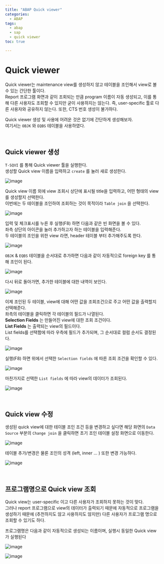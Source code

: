 ```yaml
---
title: "ABAP Quick viewer"
categories: 
  - ABAP
tags:
  - abap
  - sap
  - quick viewer
toc: true

---
```


# Quick viewer

Quick viewer는 maintenance view를 생성하지 않고 테이블을 조인해서 view로 볼 수 있는 간단한 툴이다. <br> Report 프로그램 화면과 같이 조회되는 만큼 program 이름이 자동 생성되고, 이를 통해 다른 사용자도 조회할 수 있지만 굳이 사용하지는 않는다.  즉, user-specific 툴로 다른 사용자와 공유하지 않는다. 또한, CTS 번호 생성이 불가하다. 

Quick viewer 생성 및 사용에 어려운 것은 없기에 간단하게 생성해보자. <br>여기서는 `OBJK` 와 `EQBS` 테이블을 사용하였다.

<BR>

## Quick viewer 생성

`T-SQVI` 를 통해 Quick viewer 툴을 실행한다. <br>생성할 Quick view 이름을 입력하고 `create` 를 눌러 새로 생성한다. 

![image](https://user-images.githubusercontent.com/58674365/123755244-ab27d180-d8f6-11eb-9972-fde995a7f403.png)



Quick view 이름 외에 view 조회시 상단에 표시될 title을 입력하고, 어떤 형태의 view를 생성할지 선택한다. <br>이번에는 두 테이블을 조인하여 조회하는 것이 목적이라 `Table join` 을 선택한다. 

![image](https://user-images.githubusercontent.com/58674365/123755500-eaeeb900-d8f6-11eb-80b2-aa0882e70ae2.png)



입력 및 체크표시를 누른 후 실행(F8) 하면 다음과 같은 빈 화면을 볼 수 있다. <br>좌측 상단의 아이콘을 눌러 추가하고자 하는 테이블을 입력해준다. <br>두 테이블의 조인을 위한 view 라면, header 테이블 부터 추가해주도록 한다. 

![image](https://user-images.githubusercontent.com/58674365/123755610-0e196880-d8f7-11eb-81f3-a60d6adfc866.png)



`OBJK` & `EQBS` 테이블을 순서대로 추가하면 다음과 같이 자동적으로 foreign key 를 통해 조인이 된다.

![image](https://user-images.githubusercontent.com/58674365/123755787-3acd8000-d8f7-11eb-8ec7-2c7bbda3e4e0.png)



다시 뒤로 돌아가면, 추가한 테이블에 대한 내역이 보인다. 

![image](https://user-images.githubusercontent.com/58674365/123756104-8c760a80-d8f7-11eb-907f-cedbede445e0.png)



이제 조인된 두 테이블, view에 대해 어떤 값을 조회조건으로 주고 어떤 값을 출력할지 선택해준다.<br>좌측의 테이블을 클릭하면 각 테이블의 필드가 나열된다. <br>**Selection Fields** 는 만들어진 view에 대한 조회 조건이다. <br>**List Fields** 는 출력되는 view의 필드이다. <br>List fields를 선택함에 따라 우측에 필드가 추가되며, 그 순서대로 컬럼 순서도 결정된다.

![image](https://user-images.githubusercontent.com/58674365/123756680-22aa3080-d8f8-11eb-8b43-c96b8f76e3a2.png)



실행(F8) 하면 위에서 선택한 `Selection fields` 에 따른 조회 조건을 확인할 수 있다.  

![image](https://user-images.githubusercontent.com/58674365/123756739-2fc71f80-d8f8-11eb-86d3-3be0b5935b1a.png)



마찬가지로 선택한 `List fields` 에 따라 view의 데이터가 조회된다.

![image](https://user-images.githubusercontent.com/58674365/123756750-348bd380-d8f8-11eb-953e-6f26a274ff45.png)

<br>

## Quick view 수정

생성된 quick view에 대한 테이블 조인 조건 등을 변경하고 싶다면 해당 화면의 `Data Source` 부분의 `Change join` 을 클릭하면 초기 조인 테이블 설정 화면으로 이동한다. 

![image](https://user-images.githubusercontent.com/58674365/123756781-3f466880-d8f8-11eb-92fd-4a260a59762c.png)



테이블 추가/변경은 물론 조인의 성격 (left, inner ... ) 또한 변경 가능하다.


![image](https://user-images.githubusercontent.com/58674365/123756803-42d9ef80-d8f8-11eb-9ff2-2c068fcf51ce.png)

<br>

## 프로그램명으로 Quick view 조회

Quick view는 user-specific 이고 다른 사용자가 조회하지 못하는 것이 맞다.<br>그러나 report 프로그램으로 view의 데이터가 출력되기 때문에 자동적으로 프로그램을 생성하기 때문에 (추천하지도 않고 사용하지도 않지만) 다른 사용자가 프로그램 명으로 조회할 수 있기도 하다.

프로그램명은 다음과 같이 자동적으로 생성되는 이름이며, 실행시 동일한 Quick view 가 실행된다

 ![image](https://user-images.githubusercontent.com/58674365/123757562-12468580-d8f9-11eb-8be3-8f7650498520.png)



![image](https://user-images.githubusercontent.com/58674365/123756739-2fc71f80-d8f8-11eb-86d3-3be0b5935b1a.png)




